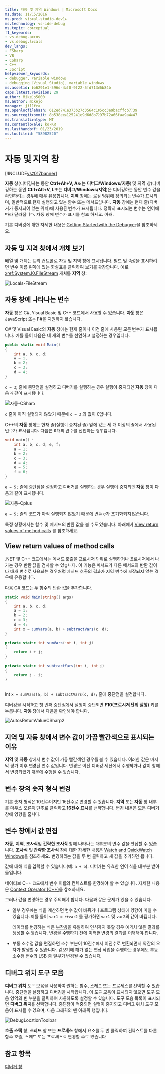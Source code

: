 ```yaml
---
title: 자동 및 지역 Windows | Microsoft Docs
ms.date: 11/15/2016
ms.prod: visual-studio-dev14
ms.technology: vs-ide-debug
ms.topic: conceptual
f1_keywords:
- vs.debug.autos
- vs.debug.locals
dev_langs:
- FSharp
- VB
- CSharp
- C++
- JScript
helpviewer_keywords:
- debugger, variable windows
- debugging [Visual Studio], variable windows
ms.assetid: bb6291e1-596d-4af0-9f22-5fd713d6b84b
caps.latest.revision: 29
author: MikeJo5000
ms.author: mikejo
manager: jillfra
ms.openlocfilehash: 612ed741e373b27c3564c185cc3e9bacffcb7739
ms.sourcegitcommit: 8b538eea125241e9d6d8b7297b72a66faa9a4a47
ms.translationtype: MT
ms.contentlocale: ko-KR
ms.lasthandoff: 01/23/2019
ms.locfileid: "58982520"
---
```

# <a name="autos-and-locals-windows"></a>자동 및 지역 창
[!INCLUDE[vs2017banner](../includes/vs2017banner.md)]

 **자동** 창(디버깅하는 동안 **Ctrl+Alt+V, A**또는 **디버그/Windows/자동**) 및 **지역** 창(디버깅하는 동안 **Ctrl+Alt+V, L**또는 **디버그/Windows/지역**)은 디버깅하는 동안 변수 값을 확인하려는 경우에 매우 유용합니다. **지역** 창에는 로컬 범위에 정의되는 변수가 표시되며, 일반적으로 현재 실행되고 있는 함수 또는 메서드입니다. **자동** 창에는 현재 줄(디버거가 중지되어 있는 위치)에 사용된 변수가 표시됩니다. 정확히 표시되는 변수는 언어에 따라 달라집니다. 자동 창에 변수가 표시를 참조 하세요. 아래.  
  
 기본 디버깅에 대한 자세한 내용은 [Getting Started with the Debugger](../debugger/getting-started-with-the-debugger.md)을 참조하세요.  
  
## <a name="looking-at-objects-in-the-autos-and-locals-windows"></a>자동 및 지역 창에서 개체 보기  
 배열 및 개체는 트리 컨트롤로 자동 및 지역 창에 표시됩니다. 필드 및 속성을 표시하려면 변수 이름 왼쪽에 있는 화살표를 클릭하여 보기를 확장합니다. 예로 <xref:System.IO.FileStream> 개체를 **지역** 창:  
  
 ![Locals&#45;FileStream](../debugger/media/locals-filestream.png "Locals-FileStream")  
  
## <a name="what-variables-appear-in-the-autos-window"></a>자동 창에 나타나는 변수  
 **자동** 창은 C#, Visual Basic 및 C++ 코드에서 사용할 수 있습니다.  **자동** 창은 JavaScript 또는 F#을 지원하지 않습니다.  
  
 C# 및 Visual Basic의 **자동** 창에는 현재 줄이나 이전 줄에 사용된 모든 변수가 표시됩니다. 예를 들어 다음은 네 개의 변수를 선언하고 설정하는 경우입니다.  
  
```csharp  
public static void Main()  
{  
    int a, b, c, d;  
    a = 1;  
    b = 2;  
    c = 3;  
    d = 4;  
}  
```  
  
 `c = 3`; 줄에 중단점을 설정하고 디버거를 실행하는 경우 실행이 중지되면 **자동** 창이 다음과 같이 표시됩니다.  
  
 ![자동&#45;CSharp](../debugger/media/autos-csharp.png "자동 CSharp")  
  
 `c` 줄이 아직 실행되지 않았기 때문에 `c = 3` 의 값이 0입니다.  
  
 C++의 **자동** 창에는 현재 줄(실행이 중지된 줄) 앞에 있는 세 개 이상의 줄에서 사용된 변수가 표시됩니다. 다음은 6개의 변수를 선언하는 경우입니다.  
  
```cpp  
void main() {  
    int a, b, c, d, e, f;  
    a = 1;  
    b = 2;  
    c = 3;  
    d = 4;  
    e = 5;  
    f = 6;  
}  
```  
  
 `e = 5;` 줄에 중단점을 설정하고 디버거를 실행하는 경우 실행이 중지되면 **자동** 창이 다음과 같이 표시됩니다.  
  
 ![자동&#45;Cplus](../debugger/media/autos-cplus.png "자동 Cplus")  
  
 `e = 5;` 줄의 코드가 아직 실행되지 않았기 때문에 변수 e가 초기화되지 않습니다.  
  
 특정 상황에서는 함수 및 메서드의 반환 값을 볼 수도 있습니다. 아래에서 [View return values of method calls](#bkmk_returnValue) 를 참조하세요.  
  
##  <a name="bkmk_returnValue"></a> View return values of method calls  
 .NET 및 C++ 코드에서는 메서드 호출을 프로시저 단위로 실행하거나 프로시저에서 나가는 경우 반환 값을 검사할 수 있습니다. 이 기능은 메서드가 다른 메서드의 반환 값이나 매개 변수로 사용되는 경우처럼 메서드 호출의 결과가 지역 변수에 저장되지 않는 경우에 유용합니다.  
  
 다음 C# 코드는 두 함수의 반환 값을 추가합니다.  
  
```csharp  
static void Main(string[] args)  
{  
    int a, b, c, d;  
    a = 1;  
    b = 2;  
    c = 3;  
    d = 4;  
    int x = sumVars(a, b) + subtractVars(c, d);  
}  
  
private static int sumVars(int i, int j)  
{  
    return i + j;  
}  
  
private static int subtractVars(int i, int j)  
{  
    return j - i;  
}  
  
```  
  
 int `x = sumVars(a, b) + subtractVars(c, d);` 줄에 중단점을 설정합니다.  
  
 디버깅을 시작하고 첫 번째 중단점에서 실행이 중단되면 **F10(프로시저 단위 실행)** 키를 누릅니다. **자동** 창에서 다음을 확인해야 합니다.  
  
 ![AutosReturnValueCSharp2](../debugger/media/autosreturnvaluecsharp2.png "AutosReturnValueCSharp2")  
  
## <a name="why-are-variable-values-sometimes-red-in-locals-and-autos-windows"></a>지역 및 자동 창에서 변수 값이 가끔 빨간색으로 표시되는 이유  
 **지역** 및 **자동** 창에서 변수 값이 가끔 빨간색인 경우를 볼 수 있습니다. 이러한 값은 마지막 평가 이후 변경된 변수 값입니다. 변경은 이전 디버깅 세션에서 수행되거나 값이 창에서 변경되었기 때문에 수행될 수 있습니다.  
  
## <a name="changing-the-numeric-format-of-a-variable-window"></a>변수 창의 숫자 형식 변경  
 기본 숫자 형식은 10진수이지만 16진수로 변경할 수 있습니다. **지역** 또는 **자동** 창 내부를 마우스 오른쪽 단추로 클릭하고 **16진수 표시**를 선택합니다. 변경 내용은 모든 디버거 창에 영향을 줍니다.  
  
## <a name="editing-a-value-in-a-variable-window"></a>변수 창에서 값 편집  
 **자동**, **지역**, **조사식**및 **간략한 조사식** 창에 나타나는 대부분의 변수 값을 편집할 수 있습니다. **조사식** 및 **간략한 조사식** 창에 대한 자세한 내용은 [Watch and QuickWatch Windows](../debugger/watch-and-quickwatch-windows.md)을 참조하세요. 변경하려는 값을 두 번 클릭하고 새 값을 추가하면 됩니다.  
  
 값에 대해 식을 입력할 수 있습니다(예: `a + b`). 디버거는 유효한 언어 식을 대부분 받아들입니다.  
  
 네이티브 C++ 코드에서 변수 이름의 컨텍스트를 한정해야 할 수 있습니다. 자세한 내용은 [Context Operator (C++)](../debugger/context-operator-cpp.md)을 참조하세요.  
  
 그러나 값을 변경하는 경우 주의해야 합니다. 다음과 같은 문제가 있을 수 있습니다.  
  
-   일부 경우에는 식을 계산하면 변수 값이 바뀌거나 프로그램 상태에 영향이 미칠 수 있습니다. 예를 들어 `var1 = ++var2` 를 평가하면 `var1` 및 `var2`의 값이 바뀝니다.  
  
     데이터를 변경하는 식은 [부작용](https://en.wikipedia.org/wiki/Side_effect_\(computer_science\))을 유발하여 인식하지 못할 경우 예기치 않은 결과를 생성할 수 있습니다. 변경을 수행하기 전에 이러한 변경의 결과를 이해해야 합니다.  
  
-   부동 소수점 값을 편집하면 소수 부분이 10진수에서 이진수로 변환되면서 약간의 오차가 발생할 수 있습니다. 겉보기에 해가 없는 편집 작업을 수행하는 경우에도 부동 소수점 변수의 LSB 중 일부가 변경될 수 있습니다.  
  
## <a name="debug-location-toolbar"></a>디버그 위치 도구 모음  
 **디버그 위치** 도구 모음을 사용하여 원하는 함수, 스레드 또는 프로세스를 선택할 수 있습니다. 중단점을 설정하고 디버깅을 시작합니다. 이 도구 모음이 표시되지 않으면 도구 모음 영역의 빈 부분을 클릭하여 사용하도록 설정할 수 있습니다. 도구 모음 목록이 표시되면 **디버그 위치**를 선택합니다. 중단점이 적중되면 실행이 중지되고 디버그 위치 도구 모음이 표시될 수 있으며, 다음 그래픽의 맨 아래쪽 행입니다.  
  
 ![DebugLocationToolbar](../debugger/media/debuglocationtoolbar.png "DebugLocationToolbar")  
  
 **호출 스택** 창, **스레드** 창 또는 **프로세스** 창에서 요소를 두 번 클릭하여 컨텍스트를 다른 함수 호출, 스레드 또는 프로세스로 변경할 수도 있습니다.  
  
## <a name="see-also"></a>참고 항목  
 [디버거 창](../debugger/debugger-windows.md)
